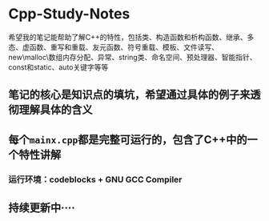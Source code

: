 # Cpp-Study-Notes
希望我的笔记能帮助了解C++的特性，包括类、构造函数和析构函数、继承、多态、虚函数、重写和重载、友元函数、符号重载、模板、文件读写、new\malloc\数组内存分配、异常、string类、命名空间、预处理器、智能指针、const和static、auto关键字等等

## 笔记的核心是知识点的填坑，希望通过具体的例子来透彻理解具体的含义

## 每个`mainx.cpp`都是完整可运行的，包含了C++中的一个特性讲解     
          
### 运行环境：codeblocks + GNU GCC Compiler

## 持续更新中····
